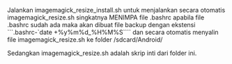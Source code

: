 Jalankan imagemagick_resize_install.sh untuk menjalankan secara otomatis imagemagick_resize.sh singkatnya MENIMPA file .bashrc apabila file .bashrc sudah ada maka akan dibuat file backup dengan ekstensi ```.bashrc-`date +%y%m%d_%H%M%S```` dan secara otomatis menyalin file imagemagick_resize.sh ke folder /sdcard/Android/

Sedangkan imagemagick_resize.sh adalah skrip inti dari folder ini.
